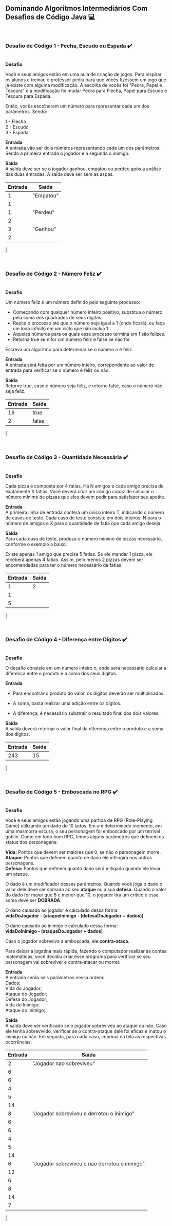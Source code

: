 ## Dominando Algoritmos Intermediários Com Desafios de Código Java 💻 
<br/>
<h3><b>Desafio de Código 1 - Fecha, Escudo ou Espada ✔️ </b></h3> 
<br/>  
<b>Desafio</b>  
  
Você e seus amigos estão em uma aula de criação de jogos. Para inspirar os alunos e treinar, o professor pediu para que vocês fizessem um jogo que já existe com alguma modificação. A escolha de vocês foi "Pedra, Papel e Tesoura" e a modificação foi mudar Pedra para Flecha, Papel para Escudo e Tesoura para Espada.

Então, vocês escolheram um número para representar cada um dos parâmetros. Sendo:

1 - Flecha  
2 - Escudo  
3 - Espada  

<b>Entrada</b>  
A entrada vão ser dois números representando cada um dos parâmetros. Sendo a primeira entrada o jogador e a segunda o inimigo.  

<b>Saída</b>  
A saída deve ser se o jogador ganhou, empatou ou perdeu após a análise das duas entradas. A saída deve ser sem as aspas.  


| Entrada | Saída |
|-- |-- |  
| 1 | "Empatou" |
| 1 |
| 1 | "Perdeu"  |
| 2 |
| 3 | "Ganhou"  |
| 2 |
|    

<br/>
<h3><b>Desafio de Código 2 - Número Feliz ✔️ </b></h3> 
<br/>  
<b>Desafio</b>  

Um número feliz é um número definido pelo seguinte processo:

- Começando com qualquer número inteiro positivo, substitua o número pela soma dos quadrados de seus dígitos.
- Repita o processo até que o número seja igual a 1 (onde ficará), ou faça um loop infinito em um ciclo que não inclua 1.
- Aqueles números para os quais esse processo termina em 1 são felizes.
- Retorna true se n for um número feliz e false se não for.

Escreva um algoritmo para determinar se o número n é feliz.  

<b>Entrada</b>  
A entrada será feita por um número inteiro, correpondente ao valor de entrada para verificar se  o número é feliz ou não.  


<b>Saída</b>  
Retorne true, caso o número seja feliz, e retorne false, caso o número não seja feliz.  

| Entrada | Saída |
|-- |-- |  
| 19 | true |
| 2 | false |
|        


<br/>
<h3><b>Desafio de Código 3 - Quantidade Necessária ✔️ </b></h3> 
<br/>  
<b>Desafio</b>   

Cada pizza é composta por 4 fatias. Há N amigos e cada amigo precisa de exatamente X fatias.
Você deverá criar um código capaz de calcular o número mínimo de pizzas que eles devem pedir para satisfazer seu apetite.  

<b>Entrada</b>  
A primeira linha de entrada conterá um único inteiro T, indicando o número de casos de teste.
Cada caso de teste consiste em dois inteiros. N para o número de amigos e X para a quantidade de fatia que cada amigo deseja.  


<b>Saída</b>   
Para cada caso de teste, produza o número mínimo de pizzas necessário, conforme o exemplo a baixo:

Existe apenas 1 amigo que precisa 5 fatias. Se ele mandar 1 pizza, ele receberá apenas 4 fatias. Assim, pelo menos 2 pizzas devem ser encomendadas
para ter o número necessário de fatias.     


| Entrada | Saída |
|-- |-- |  
| 1 | 2 |
| 1 |
| 5 |  
|      



<br/>
<h3><b>Desafio de Código 4 - Diferença entre Dígitos ✔️ </b></h3> 
<br/>  
<b>Desafio</b>   

O desafio consiste em um número inteiro n, onde será necessário calcular a diferença entre o produto e a soma dos seus digitos.    

<b>Entrada</b>   
- Para encontrar o produto do valor, os dígitos deverão ser multiplicados.

- A soma, basta realizar uma adição entre os dígitos.

- A diferença, é necessário substrair o resultado final dos dois valores.   


<b>Saída</b>    
A saída deverá retornar o valor final da diferença entre o produto e a soma dos digitos.   


| Entrada | Saída |
|-- |-- |  
| 243 | 15 | 
|      


<br/>
<h3><b>Desafio de Código 5 - Emboscada no RPG ✔️ </b></h3> 
<br/>  
<b>Desafio</b>   

Você e seus amigos estão jogando uma partida de RPG (Role-Playing Game) utilizando um dado de 10 lados. Em um determinado momento, em uma masmorra escura, o seu personagem foi emboscado por um terrível goblin. Como em todo bom RPG, temos alguns parâmetros que definem os status dos personagens:

<b>Vida:</b> Pontos que devem ser maiores que 0, se não o personagem morre.  
<b>Ataque:</b> Pontos que definem quanto de dano ele inflingirá nos outros personagens.  
<b>Defesa:</b> Pontos que definem quanto dano será mitigado quando ele levar um ataque.

O dado é um modificador desses parâmetros. Quando você joga o dado o valor dele deve ser somado ao seu <b>ataque</b> ou a sua <b>defesa</b>. Quando o valor do dado for maior que 8 e menor que 10, o jogador tira um crítico e essa soma deve ser <b>DOBRADA</b>.

O dano causado ao jogador é calculado dessa forma:  
<b>vidaDoJogador - (ataqueInimigo - (defesaDoJogador + dados))</b>  

O dano causado ao inimigo é calculado dessa forma:   
<b>vidaDoInimigo - (ataqueDoJogador + dados)</b>

Caso o jogador sobreviva a emboscada, ele <b>contra-ataca</b>.

Para deixar a jogatina mais rápida, fazendo o computador realizar as contas matemáticas, você decidiu criar esse programa para verificar se seu personagem vai sobreviver e contra-atacar ou morrer.   

<b>Entrada</b>   
A entrada serão seis parâmetros nessa ordem:  
Dados;  
Vida do Jogador;  
Ataque do Jogador;  
Defesa do Jogador;  
Vida do Inimigo;  
Ataque do Inimigo;  


<b>Saída</b>   
A saída deve ser verificado se o jogador sobreviveu ao ataque ou não. Caso ele tenha sobrevivido, verificar se o contra-ataque dele foi eficaz e matou o inimigo ou não. Em seguida, para cada caso, imprima na tela as respectivas ocorrências.      


| Entrada | Saída |
|-- |-- |  
| 2 | "Jogador nao sobreviveu" | 
| 6 |
| 6 |
| 4 |
| 5 |
| 14|
| 8 | "Jogador sobreviveu e derrotou o inimigo" |
| 6 |
| 6 |
| 4 |
| 5 |
| 14|
| 6 | "Jogador sobreviveu e nao derrotou o inimigo" |
| 12|
| 6 |
| 8 |
| 14|
| 7 |
|

